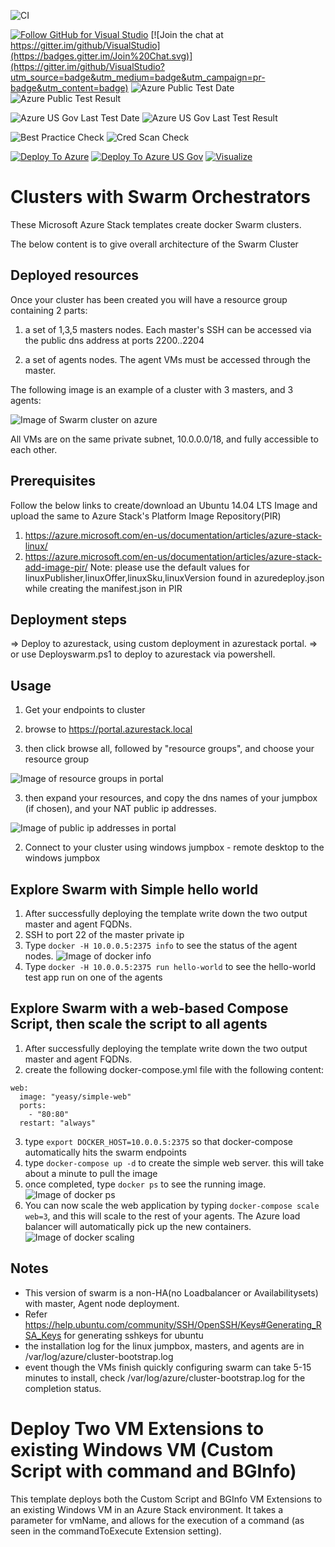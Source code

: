 ![CI](https://github.com/github/visualstudio/workflows/CI/badge.svg)

[![Follow GitHub for Visual Studio](https://img.shields.io/twitter/follow/GitHubVS.svg?style=social "Follow GitHubVS")](https://twitter.com/githubvs?ref_src=twsrc%5Etfw) [![Join the chat at https://gitter.im/github/VisualStudio](https://badges.gitter.im/Join%20Chat.svg)](https://gitter.im/github/VisualStudio?utm_source=badge&utm_medium=badge&utm_campaign=pr-badge&utm_content=badge)
![Azure Public Test Date](https://azurequickstartsservice.blob.core.windows.net/badges/101-aci-storage-file-share/PublicLastTestDate.svg)
![Azure Public Test Result](https://azurequickstartsservice.blob.core.windows.net/badges/101-aci-storage-file-share/PublicDeployment.svg)

![Azure US Gov Last Test Date](https://azurequickstartsservice.blob.core.windows.net/badges/101-aci-storage-file-share/FairfaxLastTestDate.svg)
![Azure US Gov Last Test Result](https://azurequickstartsservice.blob.core.windows.net/badges/101-aci-storage-file-share/FairfaxDeployment.svg)

![Best Practice Check](https://azurequickstartsservice.blob.core.windows.net/badges/101-aci-storage-file-share/BestPracticeResult.svg)
![Cred Scan Check](https://azurequickstartsservice.blob.core.windows.net/badges/101-aci-storage-file-share/CredScanResult.svg)

[![Deploy To Azure](https://raw.githubusercontent.com/Azure/azure-quickstart-templates/master/1-CONTRIBUTION-GUIDE/images/deploytoazure.svg?sanitize=true)](https://portal.azure.com/#create/Microsoft.Template/uri/https%3A%2F%2Fraw.githubusercontent.com%2FAzure%2Fazure-quickstart-templates%2Fmaster%2F101-aci-storage-file-share%2Fazuredeploy.json)
[![Deploy To Azure US Gov](https://raw.githubusercontent.com/Azure/azure-quickstart-templates/master/1-CONTRIBUTION-GUIDE/images/deploytoazuregov.svg?sanitize=true)](https://portal.azure.us/#create/Microsoft.Template/uri/https%3A%2F%2Fraw.githubusercontent.com%2FAzure%2Fazure-quickstart-templates%2Fmaster%2F101-aci-storage-file-share%2Fazuredeploy.json)
[![Visualize](https://raw.githubusercontent.com/Azure/azure-quickstart-templates/master/1-CONTRIBUTION-GUIDE/images/visualizebutton.svg?sanitize=true)](http://armviz.io/#/?load=https%3A%2F%2Fraw.githubusercontent.com%2FAzure%2Fazure-quickstart-templates%2Fmaster%2F101-aci-storage-file-share%2Fazuredeploy.json)
# Clusters with Swarm Orchestrators

These Microsoft Azure Stack templates create docker Swarm clusters.

The below content is to give overall architecture of the Swarm Cluster

## Deployed resources

 Once your cluster has been created you will have a resource group containing 2 parts:

 1. a set of 1,3,5 masters nodes.  Each master's SSH can be accessed via the public dns address at ports 2200..2204

 2. a set of agents nodes.  The agent VMs must be accessed through the master.

  The following image is an example of a cluster with 3 masters, and 3 agents:

 ![Image of Swarm cluster on azure](https://raw.githubusercontent.com/Azure/AzureStack-QuickStart-Templates/develop/docker-swarm-ubuntu/images/swarm.png)

 All VMs are on the same private subnet, 10.0.0.0/18, and fully accessible to each other.

## Prerequisites

Follow the below links to create/download an Ubuntu 14.04 LTS Image and upload the same to Azure Stack's Platform Image Repository(PIR)
1. https://azure.microsoft.com/en-us/documentation/articles/azure-stack-linux/
2. https://azure.microsoft.com/en-us/documentation/articles/azure-stack-add-image-pir/
	Note: please use the default values for linuxPublisher,linuxOffer,linuxSku,linuxVersion found in azuredeploy.json while creating the manifest.json in PIR

## Deployment steps
=> Deploy to azurestack, using custom deployment in azurestack portal.
=> or use Deployswarm.ps1 to deploy to azurestack via powershell.

## Usage
1. Get your endpoints to cluster
 1. browse to https://portal.azurestack.local

 2. then click browse all, followed by "resource groups", and choose your resource group

 ![Image of resource groups in portal](https://raw.githubusercontent.com/Azure/AzureStack-QuickStart-Templates/develop/docker-swarm-ubuntu/images/portal-resourcegroups.png)

 3. then expand your resources, and copy the dns names of your jumpbox (if chosen), and your NAT public ip addresses.

 ![Image of public ip addresses in portal](https://raw.githubusercontent.com/Azure/AzureStack-QuickStart-Templates/develop/docker-swarm-ubuntu/images/portal-publicipaddresses.png)

2. Connect to your cluster using windows jumpbox - remote desktop to the windows jumpbox 

## Explore Swarm with Simple hello world
 1. After successfully deploying the template write down the two output master and agent FQDNs.
 2. SSH to port 22 of the master private ip
 3. Type `docker -H 10.0.0.5:2375 info` to see the status of the agent nodes.
 ![Image of docker info](https://raw.githubusercontent.com/Azure/AzureStack-QuickStart-Templates/develop/docker-swarm-ubuntu/images/dockerinfo.png)
 4. Type `docker -H 10.0.0.5:2375 run hello-world` to see the hello-world test app run on one of the agents

## Explore Swarm with a web-based Compose Script, then scale the script to all agents
 1. After successfully deploying the template write down the two output master and agent FQDNs.
 2. create the following docker-compose.yml file with the following content:
```
web:
  image: "yeasy/simple-web"
  ports:
    - "80:80"
  restart: "always"
```
 3.  type `export DOCKER_HOST=10.0.0.5:2375` so that docker-compose automatically hits the swarm endpoints
 4. type `docker-compose up -d` to create the simple web server.  this will take about a minute to pull the image
 5. once completed, type `docker ps` to see the running image.
 ![Image of docker ps](https://raw.githubusercontent.com/Azure/AzureStack-QuickStart-Templates/develop/docker-swarm-ubuntu/images/dockerps.png)
 6. You can now scale the web application by typing `docker-compose scale web=3`, and this will scale to the rest of your agents.  The Azure load balancer will automatically pick up the new containers.
 ![Image of docker scaling](https://raw.githubusercontent.com/Azure/AzureStack-QuickStart-Templates/develop/docker-swarm-ubuntu/images/dockercomposescale.png)

 ## Notes
 * This version of swarm is a non-HA(no Loadbalancer or Availabilitysets) with master, Agent node deployment.
 * Refer https://help.ubuntu.com/community/SSH/OpenSSH/Keys#Generating_RSA_Keys for generating sshkeys for ubuntu
 * the installation log for the linux jumpbox, masters, and agents are in /var/log/azure/cluster-bootstrap.log
 * event though the VMs finish quickly configuring swarm can take 5-15 minutes to install, check /var/log/azure/cluster-bootstrap.log for the completion status.


# Deploy Two VM Extensions to existing Windows VM (Custom Script with command and BGInfo)

This template deploys both the Custom Script and BGInfo VM Extensions to an existing Windows VM in an Azure Stack environment. It takes a parameter for vmName, and allows for the execution of a command (as seen in the commandToExecute Extension setting).
